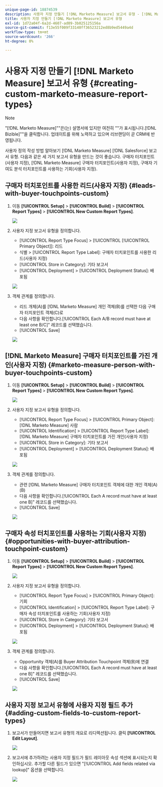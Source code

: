 ```yaml
---
unique-page-id: 18874539
description: 사용자 지정 만들기 [!DNL Marketo Measure] 보고서 유형 - [!DNL Marketo Measure] - 제품 설명서
title: 사용자 지정 만들기 [!DNL Marketo Measure] 보고서 유형
exl-id: 1d72a04f-6a2d-4607-ad09-3b025125156a
source-git-commit: f13e55f009f33140ff36523212ed8b9ed5449a4d
workflow-type: tm+mt
source-wordcount: '266'
ht-degree: 0%

---
```


# 사용자 지정 만들기 [!DNL Marketo Measure] 보고서 유형 {#creating-custom-marketo-measure-report-types}

>[!NOTE]
>
>&quot;[!DNL Marketo Measure]&quot;&quot;은(는) 설명서에 있지만 여전히 &quot;&quot;가 표시됩니다.[!DNL Bizible]&quot;&quot;을 클릭합니다. 업데이트를 위해 노력하고 있으며 리브랜딩이 곧 CRM에 반영됩니다.

사용자 정의 작성 방법 알아보기 [!DNL Marketo Measure] [!DNL Salesforce] 보고서 유형. 다음과 같은 세 가지 보고서 유형을 만드는 것이 좋습니다. 구매자 터치포인트(사용자 지정), [!DNL Marketo Measure] 구매자 터치포인트(사용자 지정), 구매자 기여도 분석 터치포인트를 사용하는 기회(사용자 지정).

## 구매자 터치포인트를 사용한 리드(사용자 지정) {#leads-with-buyer-touchpoints-custom}

1. 이동 **[!UICONTROL Setup]** > **[!UICONTROL Build]** > **[!UICONTROL Report Types]** > **[!UICONTROL New Custom Report Types]**.

   ![](assets/1.png)

1. 사용자 지정 보고서 유형을 정의합니다.

   * [!UICONTROL Report Type Focus] > [!UICONTROL [!UICONTROL Primary Object]]: 리드
   * 식별 > [!UICONTROL Report Type Label]: 구매자 터치포인트를 사용한 리드(사용자 지정)
   * [!UICONTROL Store in Category]: 기타 보고서
   * [!UICONTROL Deployment] > [!UICONTROL Deployment Status]: 배포됨

   ![](assets/2.png)

1. 객체 관계를 정의합니다.

   * 리드 개체(A)를 [!DNL Marketo Measure] 개인 객체(B)를 선택한 다음 구매자 터치포인트 객체(C)로
   * 다음 사항을 확인합니다.[!UICONTROL Each A/B record must have at least one B/C]&quot; 레코드를 선택했습니다.
   * [!UICONTROL Save]

   ![](assets/3.png)

## [!DNL Marketo Measure] 구매자 터치포인트를 가진 개인(사용자 지정) {#marketo-measure-person-with-buyer-touchpoints-custom}

1. 이동 **[!UICONTROL Setup]** > **[!UICONTROL Build]** > **[!UICONTROL Report Types]** > **[!UICONTROL New Custom Report Types]**.

   ![](assets/4.png)

1. 사용자 지정 보고서 유형을 정의합니다.

   * [!UICONTROL Report Type Focus] > [!UICONTROL Primary Object]: [!DNL Marketo Measure] 사람
   * [!UICONTROL Identification] > [!UICONTROL Report Type Label]: [!DNL Marketo Measure] 구매자 터치포인트를 가진 개인(사용자 지정)
   * [!UICONTROL Store in Category]: 기타 보고서
   * [!UICONTROL Deployment] > [!UICONTROL Deployment Status]: 배포됨

   ![](assets/5.png)

1. 객체 관계를 정의합니다.

   * 관련 [!DNL Marketo Measure] 구매자 터치포인트 객체에 대한 개인 객체(A)(B)
   * 다음 사항을 확인합니다.[!UICONTROL Each A record must have at least one B]&quot; 레코드를 선택했습니다.
   * [!UICONTROL Save]

   ![](assets/6.png)

## 구매자 속성 터치포인트를 사용하는 기회(사용자 지정) {#opportunities-with-buyer-attribution-touchpoint-custom}

1. 이동 **[!UICONTROL Setup]** > **[!UICONTROL Build]** > **[!UICONTROL Report Types]** > **[!UICONTROL New Custom Report Types]**.

   ![](assets/7.png)

1. 사용자 지정 보고서 유형을 정의합니다.

   * [!UICONTROL Report Type Focus] > [!UICONTROL Primary Object]: 기회
   * [!UICONTROL Identification] > [!UICONTROL Report Type Label]: 구매자 속성 터치포인트를 사용하는 기회(사용자 지정)
   * [!UICONTROL Store in Category]: 기타 보고서
   * [!UICONTROL Deployment] > [!UICONTROL Deployment Status]: 배포됨

   ![](assets/8.png)

1. 객체 관계를 정의합니다.

   * Opportunity 객체(A)를 Buyer Attribution Touchpoint 객체(B)에 연결
   * 다음 사항을 확인합니다.[!UICONTROL Each A record must have at least one B]&quot; 레코드를 선택했습니다.
   * [!UICONTROL Save]

   ![](assets/9.png)

## 사용자 지정 보고서 유형에 사용자 지정 필드 추가 {#adding-custom-fields-to-custom-report-types}

1. 보고서가 만들어지면 보고서 유형의 개요로 리디렉션됩니다. 클릭 **[!UICONTROL Edit Layout]**.

   ![](assets/10.png)

1. 보고서에 추가하려는 사용자 지정 필드가 필드 레이아웃 속성 섹션에 표시되는지 확인하십시오. 추가할 다른 필드가 있으면 &quot;[!UICONTROL Add fields related via lookup]&quot; 옵션을 선택합니다.

   ![](assets/11.png)
